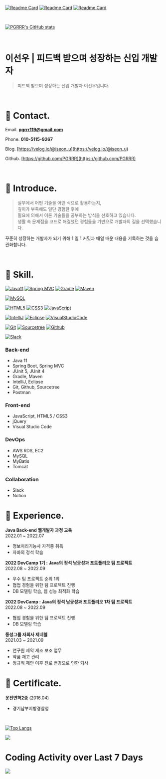 [![Readme Card](https://github-readme-stats.vercel.app/api/pin/?username=pgrrr&repo=only-fresh)](https://github.com/PGRRR/only-fresh)
[![Readme Card](https://github-readme-stats.vercel.app/api/pin/?username=pgrrr&repo=just-eat)](https://github.com/PGRRR/just-eat)
[![Readme Card](https://github-readme-stats.vercel.app/api/pin/?username=pgrrr&repo=hole-in-one)](https://github.com/PGRRR/hole-in-one)

</br>

[![PGRRR's GitHub stats](https://github-readme-stats.vercel.app/api?username=pgrrr&show_icons=true&theme=prussian)](https://github.com/PGRRR)

</br>

# 이선우 | 피드백 받으며 성장하는 신입 개발자

>피드백 받으며 성장하는 신입 개발자 이선우입니다.

</br>

# 📍 Contact.

Email. **pgrrr119@gmail.com**

Phone. **010-5115-9267**

Blog. [https://velog.io/@iseon_u](https://velog.io/@iseon_u)

Github. [https://github.com/PGRRR](https://github.com/PGRRR)

</br>

# 📍 Introduce.

>실무에서 어떤 기술을 어떤 식으로 활용하는지,</br>
깊이가 부족해도 일단 경험한 후에</br>
필요에 의해서 이론 기술들을 공부하는 방식을 선호하고 있습니다.</br>
생활 속 문제점을 코드로 해결했던 경험들을 기반으로 개발자의 길을 선택했습니다.

꾸준히 성장하는 개발자가 되기 위해 1 일 1 커밋과 매일 배운 내용을 기록하는 것을 습관화합니다.

</br>

# 📍 Skill.
[![Java11](https://img.shields.io/badge/Java11-007396.svg?&style=for-the-badge&logo=java&logoColor=white)](https://ko.wikipedia.org/wiki/%EC%9E%90%EB%B0%94_(%ED%94%84%EB%A1%9C%EA%B7%B8%EB%9E%98%EB%B0%8D_%EC%96%B8%EC%96%B4))
[![Spring MVC](https://img.shields.io/badge/Spring-6DB33F.svg?&style=for-the-badge&logo=spring&logoColor=white)](https://spring.io/)
[![Gradle](https://img.shields.io/badge/Gradle-beige.svg?style=for-the-badge&logo=Gradle&logoColor=02303A)](https://gradle.org/)
[![Maven](https://img.shields.io/badge/Apache%20Maven-beige.svg?style=for-the-badge&logo=Apache%20Maven&logoColor=C71A36)](https://maven.apache.org/)

[![MySQL](https://img.shields.io/badge/MySQL-black.svg?style=for-the-badge&logo=MySQL&logoColor=4479A1)](https://www.mysql.com/)

[![HTML5](https://img.shields.io/badge/HTML5-E34F26.svg?&style=for-the-badge&logo=HTML5&logoColor=white)](https://developer.mozilla.org/ko/docs/Web/HTML)
[![CSS3](https://img.shields.io/badge/CSS3-1572B6.svg?&style=for-the-badge&logo=CSS3&logoColor=white)](https://developer.mozilla.org/ko/docs/Web/CSS)
[![JavaScript](https://img.shields.io/badge/JavaScript-F7DF1E.svg?&style=for-the-badge&logo=JavaScript&logoColor=black)](https://www.javascript.com/)

[![IntelliJ](https://img.shields.io/badge/IntelliJ-beige.svg?style=flat-square&logo=IntelliJIDEA&logoColor=black)](https://www.jetbrains.com/ko-kr/idea/)
[![Eclipse](https://img.shields.io/badge/Eclipse-beige.svg?style=flat-square&logo=Eclipse&logoColor=2C2255)](https://www.eclipse.org/)
[![VisualStudioCode](https://img.shields.io/badge/VS%20Code-black.svg?style=flat-square&logo=VisualStudioCode&logoColor=007ACC)](https://code.visualstudio.com/)

[![Git](https://img.shields.io/badge/Git-beige.svg?style=flat-square&logo=Git&logoColor=F05032)](https://git-scm.com/)
[![Sourcetree](https://img.shields.io/badge/Sourcetree-beige.svg?style=flat-square&logo=Sourcetree&logoColor=0052CC)](https://www.sourcetreeapp.com/)
[![Github](https://img.shields.io/badge/Github-181717.svg?style=flat-square&logo=Github&logoColor=white)](https://github.com/)

[![Slack](https://img.shields.io/badge/slack-4A154B.svg?style=flat-square&logo=slack&logoColor=white)](https://slack.com/intl/ko-kr/)

### Back-end

- Java 11
- Spring Boot, Spring MVC
- JUnit 5, JUnit 4
- Gradle, Maven
- IntelliJ, Eclipse
- Git, Github, Sourcetree
- Postman

### Front-end

- JavaScript, HTML5 / CSS3
- jQuery
- Visual Studio Code

### DevOps

- AWS RDS, EC2
- MySQL
- MyBatis
- Tomcat

### Collaboration

- Slack
- Notion

# 📍 Experience.

**Java Back-end 웹개발자 과정 교육**
</br>
2022.01 ~ 2022.07

- 정보처리기능사 자격증 취득
- 자바의 정석 학습

**2022 DevCamp 1기 : Java의 정석 남궁성과 포트폴리오 팀 프로젝트**
</br>
2022.08 ~ 2022.09

- 우수 팀 프로젝트 순위 1위
- 협업 경험을 위한 팀 프로젝트 진행
- DB 모델링 학습, 웹 성능 최적화 학습

**2022 DevCamp : Java의 정석 남궁성과 포트폴리오 1차 팀 프로젝트**
</br>
2022.08 ~ 2022.09

- 협업 경험을 위한 팀 프로젝트 진행
- DB 모델링 학습

**동성그룹 자회사 제네웰**
</br>
2021.03 ~ 2021.09

- 연구원 제약 제조 보조 업무
- 약품 재고 관리
- 정규직 제안 이후 진로 변경으로 인한 퇴사

# 📍 C**ertificate.**

**운전면허2종** (2016.04)
- 경기남부지방경찰청

</br>

[![Top Langs](https://github-readme-stats.vercel.app/api/top-langs/?username=pgrrr&hide=html,tex)](https://github.com/PGRRR)

<a href="https://wakatime.com"><img src="https://wakatime.com/share/@9b088db3-8ede-4dad-9a4b-63489f41376c/c1f1053d-57a5-4c5d-bb93-9b8c24205f0e.png" /></a>

# Coding Activity over Last 7 Days
<a href="https://wakatime.com"><img src="https://wakatime.com/share/@9b088db3-8ede-4dad-9a4b-63489f41376c/01409e01-50a2-406e-b5d2-6dfc24795721.png" /></a>
</br>
